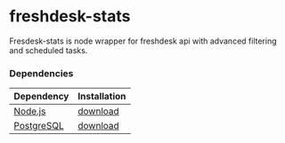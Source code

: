 # freshdesk-stats

Fresdesk-stats is node wrapper for freshdesk api with advanced filtering and scheduled tasks.

### Dependencies

| Dependency                                | Installation                                   |
|:------------------------------------------|:-----------------------------------------------|
| [Node.js](http://nodejs.org/)             | [download](http://nodejs.org/download/)        |
| [PostgreSQL](http://www.postgresql.org/)  | [download](http://www.postgresql.org/download/)|
